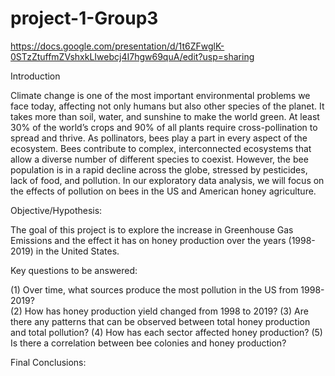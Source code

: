# project-1-Group3

https://docs.google.com/presentation/d/1t6ZFwglK-0STzZtuffmZVshxkLIwebcj4I7hgw69quA/edit?usp=sharing

Introduction

Climate change is one of the most important environmental problems we face today, affecting not only humans but also other species of the planet. It takes more than soil, water, and sunshine to make the world green. At least 30% of the world’s crops and 90% of all plants require cross-pollination to spread and thrive. As pollinators, bees play a part in every aspect of the ecosystem. Bees contribute to complex, interconnected ecosystems that allow a diverse number of different species to coexist. However, the bee population is in a rapid decline across the globe, stressed by pesticides, lack of food, and pollution. In our exploratory data analysis, we will focus on the effects of pollution on bees in the US and American honey agriculture.

Objective/Hypothesis:

The goal of this project is to explore the increase in Greenhouse Gas Emissions and the effect it has on honey production over the years (1998-2019) in the United States.

Key questions to be answered:

(1) Over time, what sources produce the most pollution in the US from 1998-2019?  
(2) How has honey production yield changed from 1998 to 2019?
(3) Are there any patterns that can be observed between total honey production and total pollution?
(4) How has each sector affected honey production? 
(5) Is there a correlation between bee colonies and honey production?



Final Conclusions:
